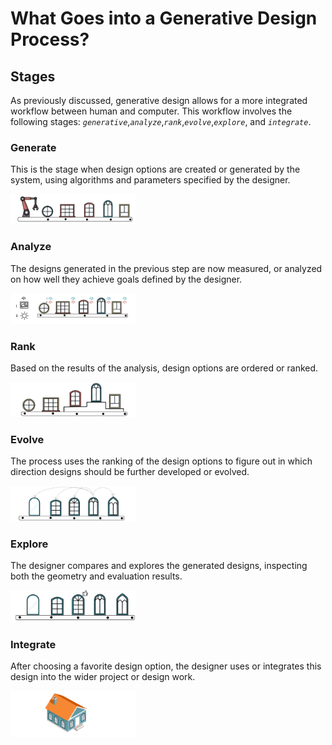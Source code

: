 # What Goes into a Generative Design Process?

## Stages

As previously discussed, generative design allows for a more integrated workflow between human and computer. This workflow involves the following stages: _`generative`_,_`analyze`_,_`rank`_,_`evolve`_,_`explore`_, and _`integrate`_.

### Generate
This is the stage when design options are created or generated by the system, using algorithms and parameters specified by the designer.

<img src="../../../assets/intro/stages1.png" style="width:200px;"/>

### Analyze
The designs generated in the previous step are now measured, or analyzed on how well they achieve goals defined by the designer. 

<img src="../../../assets/intro/stages2.png" style="width:200px;"/>

### Rank
Based on the results of the analysis, design options are ordered or ranked.

<img src="../../../assets/intro/stages3.png" style="width:200px;"/>

### Evolve
The process uses the ranking of the design options to figure out in which direction designs should be further developed or evolved.

<img src="../../../assets/intro/stages4.png" style="width:200px;"/>
 
### Explore
The designer compares and explores the generated designs, inspecting both the geometry and evaluation results.

<img src="../../../assets/intro/stages5.png" style="width:200px;"/>

### Integrate
After choosing a favorite design option, the designer uses or integrates this design into the wider project or design work.

<img src="../../../assets/intro/stages6.png" style="width:200px;"/>
